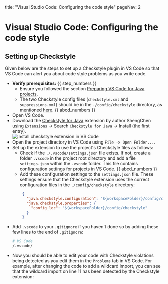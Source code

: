 <frontmatter>
  title: "Visual Studio Code: Configuring the code style"
  pageNav: 2
</frontmatter>

# Visual Studio Code: Configuring the code style

## Setting up Checkstyle

Given below are the steps to set up a Checkstyle plugin in VS Code so that VS Code can alert you about code style problems as you write code.

* **Verify prerequisites:** {{ step_numbers }}
  * Ensure you followed the section [Preparing VS Code for Java projects](vscImportGradleProject.html#preparing-vs-code-for-java-projects).
  * The two Checkstyle config files (`checkstyle.xml` and `suppressions.xml`) should be in the `./config/checkstyle` directory, as mentioned [here](checkstyle.md). {{ abcd_numbers }}
* Open VS Code.
* Download the [Checkstyle for Java](https://marketplace.visualstudio.com/items?itemName=shengchen.vscode-checkstyle) extension by author ShengChen using `Extensions` -> Search `Checkstyle for Java` -> Install (the first entry).<br>
   ![install checkstyle extension in VS Code](images/vscode/checkstyle-extension-install.png)
* Open the project directory in VS Code using `File -> Open Folder...`.
* Set up the extension to use the project's Checkstyle files as follows:
  * Check if the `./.vscode/settings.json` file exists. If not, create a folder `.vscode` in the project root directory and add a file `settings.json` within the `.vscode` folder. This file contains configuration settings for projects in VS Code. {{ abcd_numbers }}
   * Add these configuration settings to the `settings.json` file. These settings ensure that the Checkstyle extension uses the correct configuration files in the `./config/checkstyle` directory:
     ```json { heading="settings.json" }
      {
        "java.checkstyle.configuration": "${workspaceFolder}/config/checkstyle/checkstyle.xml",
        "java.checkstyle.properties": {
          "config_loc": "${workspaceFolder}/config/checkstyle"
        }
      }    
      ```
* Add `.vscode` to your `.gitignore` if you haven't done so by adding these few lines to the end of `.gitignore`:
  ```sh { heading=".gitignore" }
  # VS Code
  /.vscode/
  ```
* Now you should be able to edit your code with Checkstyle violations being detected as you edit them in the `Problems` tab in VS Code. For example, after changing the code to add a wildcard import, you can see that the wildcard import on line 11 has been detected by the Checkstyle extension:<br>
  <pic src="images/vscode/checkstyle-vscode-example.png" width="600" />